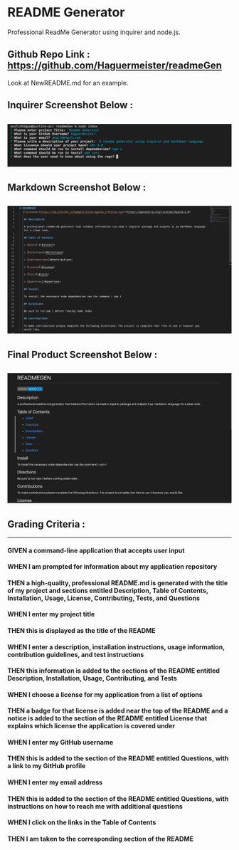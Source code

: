 # README Generator

Professional ReadMe Generator using inquirer and node.js.

## Github Repo Link : https://github.com/Haguermeister/readmeGen
Look at NewREADME.md for an example.

## Inquirer Screenshot Below :
![alt text](./ScreenShotInquirer.png)
---
## Markdown Screenshot Below :
![alt text](./ScreenShotMarkdown.png)
---
## Final Product Screenshot Below :
![alt text](./ScreenShotFinal.png)
---

## Grading Criteria :

---
#### GIVEN a command-line application that accepts user input
#### WHEN I am prompted for information about my application repository
#### THEN a high-quality, professional README.md is generated with the title of my project and sections entitled Description, Table of Contents, Installation, Usage, License, Contributing, Tests, and Questions
#### WHEN I enter my project title
#### THEN this is displayed as the title of the README
#### WHEN I enter a description, installation instructions, usage information, contribution guidelines, and test instructions
#### THEN this information is added to the sections of the README entitled Description, Installation, Usage, Contributing, and Tests
#### WHEN I choose a license for my application from a list of options
#### THEN a badge for that license is added near the top of the README and a notice is added to the section of the README entitled License that explains which license the application is covered under
#### WHEN I enter my GitHub username
#### THEN this is added to the section of the README entitled Questions, with a link to my GitHub profile
#### WHEN I enter my email address
#### THEN this is added to the section of the README entitled Questions, with instructions on how to reach me with additional questions
#### WHEN I click on the links in the Table of Contents
#### THEN I am taken to the corresponding section of the README

